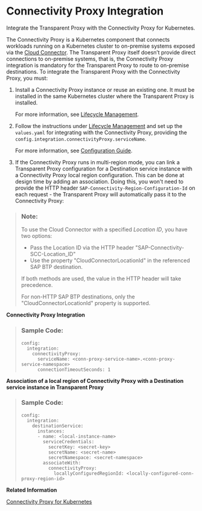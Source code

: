 <!-- loiof6cb5bc1fac14a899b8457b4bf71bb56 -->

# Connectivity Proxy Integration

Integrate the Transparent Proxy with the Connectivity Proxy for Kubernetes.

The Connectivity Proxy is a Kubernetes component that connects workloads running on a Kubernetes cluster to on-premise systems exposed via the [Cloud Connector](cloud-connector-e6c7616.md). The Transparent Proxy itself doesn’t provide direct connections to on-premise systems, that is, the Connectivity Proxy integration is mandatory for the Transparent Proxy to route to on-premise destinations. To integrate the Transparent Proxy with the Connectivity Proxy, you must:

1.  Install a Connectivity Proxy instance or reuse an existing one. It must be installed in the same Kubernetes cluster where the Transparent Proxy is installed.

    For more information, see [Lifecycle Management](lifecycle-management-60c0a45.md).

2.  Follow the instructions under [Lifecycle Management](lifecycle-management-1c18e0c.md) and set up the `values.yaml` for integrating with the Connectivity Proxy, providing the `config.integration.connectivityProxy.serviceName`.

    For more information, see [Configuration Guide](configuration-guide-2a22cd7.md).

3.  If the Connectivity Proxy runs in multi-region mode, you can link a Transparent Proxy configuration for a Destination service instance with a Connectivity Proxy local region configuration. This can be done at design time by adding an association. Doing this, you won't need to provide the HTTP header `SAP-Connectivity-Region-Configuration-Id` on each request - the Transparent Proxy will automatically pass it to the Connectivity Proxy:

> ### Note:  
> To use the Cloud Connector with a specified *Location ID*, you have two options:
> 
> -   Pass the Location ID via the HTTP header "SAP-Connectivity-SCC-Location\_ID"
> -   Use the property "CloudConnectorLocationId" in the referenced SAP BTP destination.
> 
> If both methods are used, the value in the HTTP header will take precedence.
> 
> For non-HTTP SAP BTP destinations, only the "CloudConnectorLocationId" property is supported.

**Connectivity Proxy Integration**

> ### Sample Code:  
> ```
> config:
>   integration:
>     connectivityProxy:
>       serviceName: <conn-proxy-service-name>.<conn-proxy-service-namespace>
>       connectionTimeoutSeconds: 1
> ```

**Association of a local region of Connectivity Proxy with a Destination service instance in Transparent Proxy** 

> ### Sample Code:  
> ```
> config:
>   integration:
>     destinationService:
>       instances:
>       - name: <local-instance-name>
>         serviceCredentials:
>           secretKey: <secret-key>
>           secretName: <secret-name>
>           secretNamespace: <secret-namespace>
>         associateWith:
>           connectivityProxy:
>             locallyConfiguredRegionId: <locally-configured-conn-proxy-region-id>
> ```

**Related Information**  


[Connectivity Proxy for Kubernetes](connectivity-proxy-for-kubernetes-e661713.md "Use the Connectivity Proxy for Kubernetes to connect workloads on a Kubernetes cluster to on-premise systems.")

